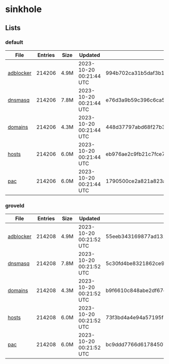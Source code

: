 # sinkhole

## Lists

### default

|File|Entries|Size|Updated|Hash|
|-|-|-|-|-|
|[adblocker](https://raw.githubusercontent.com/groveld/sinkhole/lists/default/adblocker.txt)|214206|4.9M|2023-10-20 00:21:44 UTC|994b702ca31b5daf3b1ea54bf8dc0d2321f9ce101156c7a46473e49e6479af72|
|[dnsmasq](https://raw.githubusercontent.com/groveld/sinkhole/lists/default/dnsmasq.txt)|214206|7.8M|2023-10-20 00:21:44 UTC|e76d3a9b59c396c6ca50c251e684cdcd8c12375e528e6fc6d20bb588b45352b4|
|[domains](https://raw.githubusercontent.com/groveld/sinkhole/lists/default/domains.txt)|214206|4.3M|2023-10-20 00:21:44 UTC|448d37797abd68f27b3077ea69a0d6c1903144da9a8f59436ef5304008a71214|
|[hosts](https://raw.githubusercontent.com/groveld/sinkhole/lists/default/hosts.txt)|214206|6.0M|2023-10-20 00:21:44 UTC|eb976ae2c9fb21c7fce7e3ccfca65f7d7d6851435b8d2849ff0063ac8bc7696a|
|[pac](https://raw.githubusercontent.com/groveld/sinkhole/lists/default/pac.txt)|214206|6.0M|2023-10-20 00:21:44 UTC|1790500ce2a821a823a78c869cc7369a5f6a9be1d19e3016843f46939b1ab27d|

### groveld

|File|Entries|Size|Updated|Hash|
|-|-|-|-|-|
|[adblocker](https://raw.githubusercontent.com/groveld/sinkhole/lists/groveld/adblocker.txt)|214208|4.9M|2023-10-20 00:21:52 UTC|55eeb343169877ad13164e0a684b6865aa8ab5f888f76cd802b78dd117633eae|
|[dnsmasq](https://raw.githubusercontent.com/groveld/sinkhole/lists/groveld/dnsmasq.txt)|214208|7.8M|2023-10-20 00:21:52 UTC|5c30fd4be8321862ce986c28f1cba3b1138dc4203247d8e67d5f9a0e58303195|
|[domains](https://raw.githubusercontent.com/groveld/sinkhole/lists/groveld/domains.txt)|214208|4.3M|2023-10-20 00:21:52 UTC|b9f6610c848abe2df67e9746107059505d9d0e8c826c7caf3f2c41eb1edbb290|
|[hosts](https://raw.githubusercontent.com/groveld/sinkhole/lists/groveld/hosts.txt)|214208|6.0M|2023-10-20 00:21:52 UTC|73f3bd4a4e94a57195f8205591fde410efc1055a8e3528f4490a2a02e25368e9|
|[pac](https://raw.githubusercontent.com/groveld/sinkhole/lists/groveld/pac.txt)|214208|6.0M|2023-10-20 00:21:52 UTC|bc9ddd7766d61784507c0bd533c66dae589764b7efc470d5d1b7ecb528d0cfc1|
